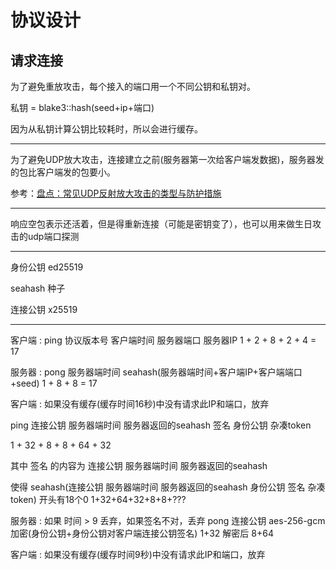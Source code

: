 # 协议设计


## 请求连接

为了避免重放攻击，每个接入的端口用一个不同公钥和私钥对。

私钥 = blake3::hash(seed+ip+端口)

因为从私钥计算公钥比较耗时，所以会进行缓存。

---

为了避免UDP放大攻击，连接建立之前(服务器第一次给客户端发数据)，服务器发的包比客户端发的包要小。

参考：[盘点：常见UDP反射放大攻击的类型与防护措施](https://zhuanlan.zhihu.com/p/83793355)

---

响应空包表示还活着，但是得重新连接（可能是密钥变了），也可以用来做生日攻击的udp端口探测

---

身份公钥 ed25519

seahash 种子

连接公钥 x25519

---

客户端 : ping 协议版本号 客户端时间 服务器端口 服务器IP
         1 + 2 + 8 + 2 + 4 = 17

服务器 : pong 服务器端时间 seahash(服务器端时间+客户端IP+客户端端口+seed)
         1 + 8 + 8 = 17

客户端 : 如果没有缓存(缓存时间16秒)中没有请求此IP和端口，放弃 
         
  ping 连接公钥 服务器端时间 服务器返回的seahash 签名 身份公钥 杂凑token
 
  1 + 32 + 8 + 8 + 64 + 32

  其中 签名 的内容为 连接公钥 服务器端时间 服务器返回的seahash
  
  使得 seahash(连接公钥 服务器端时间 服务器返回的seahash 身份公钥 签名 杂凑token) 开头有18个0
   1+32+64+32+8+8+???

服务器 : 如果 时间 > 9 丢弃，如果签名不对，丢弃
         pong 连接公钥 aes-256-gcm加密(身份公钥+身份公钥对客户端连接公钥签名) 
         1+32
          解密后 8+64

客户端 : 如果没有缓存(缓存时间9秒)中没有请求此IP和端口，放弃

